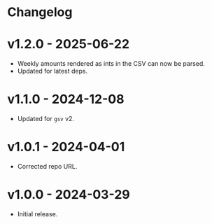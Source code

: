 # Changelog

# v1.2.0 - 2025-06-22

- Weekly amounts rendered as ints in the CSV can now be parsed.
- Updated for latest deps.

# v1.1.0 - 2024-12-08

- Updated for `gsv` v2.

# v1.0.1 - 2024-04-01

- Corrected repo URL.

# v1.0.0 - 2024-03-29

- Initial release.
